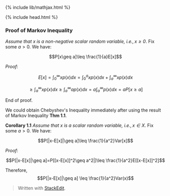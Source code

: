 {% include lib/mathjax.html %}

{% include head.html %}

### Proof of Markov Inequality
*Assume that $x$ is a non-negative scalar random variable, $i.e., x\geq0$*. Fix some $a>0$. We have: 

$$P[x\geq a]\leq \frac{1}{a}E[x]$$

*Proof*: 

$$E[x]=\int_{0}^{\infty} xp(x)dx=\int_{0}^{a} xp(x)dx+\int_{a}^{\infty} xp(x)dx$$

$$\geq \int_{a}^{\infty} xp(x)dx\geq \int_{a}^{\infty} ap(x)dx=a\int_{a}^{\infty} p(x)dx=aP[x\geq a]$$

End of proof. 


We could obtain Chebyshev's Inequality immediately after using the result of Markov Inequality **Thm 1.1**. 

**Corollary 1.1** *Assume that $x$ is a scalar random variable, $i.e., x\in X$*. Fix some $a>0$. We have: 

$$P[|x-E[x]|\geq a]\leq \frac{1}{a^2}Var[x]$$

*Proof*: 

$$P[|x-E[x]|\geq a]=P[[x-E[x]]^2\geq a^2|]\leq \frac{1}{a^2}E[[x-E[x]]^2]$$

Therefore, 
$$P[|x-E[x]|\geq a] \leq \frac{1}{a^2}Var(x)$$



> Written with [StackEdit](https://stackedit.io/).
